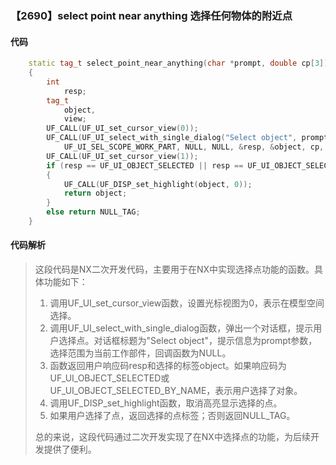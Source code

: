 ### 【2690】select point near anything 选择任何物体的附近点

#### 代码

```cpp
    static tag_t select_point_near_anything(char *prompt, double cp[3])  
    {  
        int  
            resp;  
        tag_t  
            object,  
            view;  
        UF_CALL(UF_UI_set_cursor_view(0));  
        UF_CALL(UF_UI_select_with_single_dialog("Select object", prompt,  
            UF_UI_SEL_SCOPE_WORK_PART, NULL, NULL, &resp, &object, cp, &view));  
        UF_CALL(UF_UI_set_cursor_view(1));  
        if (resp == UF_UI_OBJECT_SELECTED || resp == UF_UI_OBJECT_SELECTED_BY_NAME)  
        {  
            UF_CALL(UF_DISP_set_highlight(object, 0));  
            return object;  
        }  
        else return NULL_TAG;  
    }

```

#### 代码解析

> 这段代码是NX二次开发代码，主要用于在NX中实现选择点功能的函数。具体功能如下：
>
> 1. 调用UF_UI_set_cursor_view函数，设置光标视图为0，表示在模型空间选择。
> 2. 调用UF_UI_select_with_single_dialog函数，弹出一个对话框，提示用户选择点。对话框标题为"Select object"，提示信息为prompt参数，选择范围为当前工作部件，回调函数为NULL。
> 3. 函数返回用户响应码resp和选择的标签object。如果响应码为UF_UI_OBJECT_SELECTED或UF_UI_OBJECT_SELECTED_BY_NAME，表示用户选择了对象。
> 4. 调用UF_DISP_set_highlight函数，取消高亮显示选择的点。
> 5. 如果用户选择了点，返回选择的点标签；否则返回NULL_TAG。
>
> 总的来说，这段代码通过二次开发实现了在NX中选择点的功能，为后续开发提供了便利。
>
